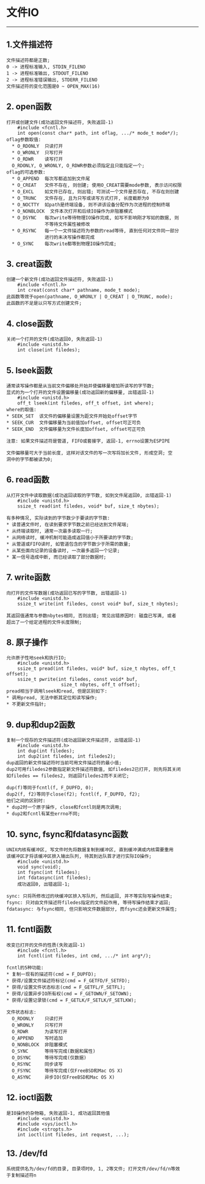 # **文件IO**
***



## **1.文件描述符**
    文件描述符都是正数;
    0 -> 进程标准输入, STDIN_FILENO
    1 -> 进程标准输出, STDOUT_FILENO
    2 -> 进程标准错误输出, STDERR_FILENO
    文件描述符的变化范围是0 ~ OPEN_MAX(16)



## **2. open函数**
    打开或创建文件(成功返回文件描述符, 失败返回-1)
        #include <fcntl.h>
        int open(const char* path, int oflag, .../* mode_t mode*/);
    oflag参数取值:
      * O_RDONLY  只读打开
      * O_WRONLY  只写打开
      * O_RDWR    读写打开
      O_RDONLY, O_WRONLY, O_RDWR参数必须指定且只能指定一个;
    oflag的可选参数:
      * O_APPEND  每次写都追加到文件尾
      * O_CREAT   文件不存在, 则创建; 使用O_CREAT需要mode参数, 表示访问权限
      * O_EXCL    如文件已存在, 则出错; 可测试一个文件是否存在, 不存在则创建
      * O_TRUNC   文件存在, 且为只写或读写方式打开, 长度截断为0
      * O_NOCTTY  如path是终端设备, 则不讲该设备分配作为次进程的控制终端
      * O_NONBLOCK  文件本次打开和后续IO操作为非阻塞模式
      * O_DSYNC   每次write等待物理IO操作完成, 如写不影响刚才写如的数据, 则
                  不等待文件属性被修改
      * O_RSYNC   每一个一文件描述符为参数的read等待, 直到任何对文件同一部分
                  进行的未决写操作都完成
      * O_SYNC    每次write都等到物理IO操作完成;


## **3. creat函数**
    创建一个新文件(成功返回文件描述符, 失败返回-1)
        #include <fcntl.h>
        int creat(const char* pathname, mode_t mode);
    此函数等效于open(pathname, O_WRONLY | O_CREAT | O_TRUNC, mode);
    此函数的不足是以只写方式创建文件;



## **4. close函数**
    关闭一个打开的文件(成功返回0, 失败返回-1)
        #include <unistd.h>
        int close(int filedes);



## **5. lseek函数**
    通常读写操作都是从当前文件偏移处开始并使偏移量增加所读写的字节数;
    显式的为一个打开的文件设置偏移量(成功返回新的偏移量, 出错返回-1)
        #include <unistd.h>
        off_t lseek(int filedes, off_t offset, int where);
    where的取值:
    * SEEK_SET  该文件的偏移量设置为距文件开始处offset字节
    * SEEK_CUR  文件偏移量为当前值加offset, offset可正可负
    * SEEK_END  文件偏移量为文件长度加offset, offset可正可负

    注意: 如果文件描述符是管道, FIFO或套接字, 返回-1, errno设置为ESPIPE

    文件偏移量可大于当前长度, 这样对该文件的写一次写将加长文件, 形成空洞; 空
    洞中的字节都被读为0;



## **6. read函数**
    从打开文件中读取数据(成功返回读取的字节数, 如到文件尾返回0, 出错返回-1)
        #include <unistd.h>
        ssize_t read(int filedes, void* buf, size_t nbytes);
    
    有多种情况, 实际读到的字节数少于要读的字节数:
    * 读普通文件时, 在读到要求字节数之前已经达到文件尾端;
    * 从终端读取时, 通常一次最多读取一行;
    * 从网络读时, 缓冲机制可能造成返回值小于所要读的字节数;
    * 从管道或FIFO读时, 如管道包含的字节数少于所需的数量;
    * 从某些面向记录的设备读时, 一次最多返回一个记录;
    * 某一信号造成中断, 而已经读取了部分数据时;


## **7. write函数**
    向打开的文件写数据(成功返回已写的字节数, 出错返回-1)
        #include <unistd.h>
        ssize_t write(int filedes, const void* buf, size_t nbytes);
    
    其返回值通常与参数nbytes相同, 否则出错; 常见出错原因时: 磁盘已写满, 或者
    超出了一个给定进程的文件长度限制;



## **8. 原子操作**
    允许原子性地seek和执行IO;
        #include <unistd.h>
        ssize_t pread(int filedes, void* buf, size_t nbytes, off_t offset);
        ssize_t pwrite(int filedes, const void* buf, 
                        size_t nbytes, off_t offset);
    pread相当于调用lseek和read, 但是区别如下:
    * 调用pread, 无法中断其定位和读写操作;
    * 不更新文件指针;


## **9. dup和dup2函数**
    复制一个现存的文件描述符(成功返回新文件描述符, 出错返回-1)
        #include <unistd.h>
        int dup(int filedes);
        int dup2(int filedes, int filedes2);
    dup返回的新文件描述符时当前可用文件描述符的最小值; 
    dup2可用filedes2参数指定新文件描述符数值, 如filedes2已打开, 则先将其关闭
    如filedes == filedes2, 则返回filedes2而不关闭它;

    dup(f)等同于fcntl(f, F_DUPFD, 0);
    dup2(f, f2)等同于close(f2); fcntl(f, F_DUPFD, f2);
    他们之间的区别时:
    * dup2时一个原子操作, close和fcntl则是两次调用;
    * dup2和fcntl有某些errno不同;


## **10. sync, fsync和fdatasync函数**
    UNIX内核有缓冲区, 写文件时先将数据复制到缓冲区, 直到缓冲满或内核需要重用
    该缓冲区才将该缓冲区排入输出队列, 待其到达队首才进行实际IO操作;
        #include <unistd.h>
        void sync(void);
        int fsync(int filedes);
        int fdatasync(int filedes);
        成功返回0, 出错返回-1;
    
    sync: 只将所修改过的块缓冲区排入写队列, 然后返回, 并不等实际写操作结束;
    fsync: 只对由文件描述符filedes指定的文件起作用, 等待写操作结束才返回;
    fdatasync: 与fsync相同, 但只影响文件数据部分, 而fsync还会更新文件属性;


## **11. fcntl函数**
    改变已打开的文件的性质(失败返回-1)
        #include <fcntl.h>
        int fcntl(int filedes, int cmd, .../* int arg*/);
    
    fcntl的5种功能:
    * 复制一现有的描述符(cmd = F_DUPFD);
    * 获得/设置文件描述符标记(cmd = F_GETFD/F_SETFD);
    * 获得/设置文件状态标志(cmd = F_GETFL/F_SETFL);
    * 获得/设置异步IO所有权(cmd = F_GETOWN/F_SETOWN);
    * 获得/设置记录锁(cmd = F_GETLK/F_SETLK/F_SETLKW);

    文件状态标志:
      O_RDONLY    只读打开
      O_WRONLY    只写打开
      O_RDWR      为读写打开
      O_APPEND    写时追加
      O_NONBLOCK  非阻塞模式
      O_SYNC      等待写完成(数据和属性)
      O_DSYNC     等待写完成(仅数据)
      O_RSYNC     同步读写
      O_FSYNC     等待写完成(仅FreeBSD和Mac OS X)
      O_ASYNC     异步IO(仅FreeBSD和Mac OS X)


## **12. ioctl函数**
    是IO操作的杂物箱, 失败返回-1, 成功返回其他值
        #include <unistd.h>
        #include <sys/ioctl.h>
        #include <stropts.h>
        int ioctl(int filedes, int request, ...);


## **13. /dev/fd**
    系统提供名为/dev/fd的目录, 目录项时0, 1, 2等文件; 打开文件/dev/fd/n等效
    于复制描述符n
